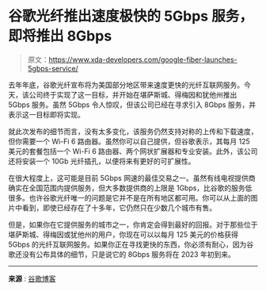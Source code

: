 # 谷歌光纤推出速度极快的 5Gbps 服务，即将推出 8Gbps

> 原文：<https://www.xda-developers.com/google-fiber-launches-5gbps-service/>

去年年底，谷歌光纤宣布将为美国部分地区带来速度更快的光纤互联网服务。今天，该公司终于实现了这一目标，并开始在堪萨斯城、得梅因和犹他州推出 5Gbps 服务。虽然 5Gbps 令人惊叹，但该公司已经在寻求引入 8Gbps 服务，并表示这一目标即将实现。

就此次发布的细节而言，没有太多变化，该服务仍然支持对称的上传和下载速度，但你需要一个 Wi-Fi 6 路由器。虽然你可以自己提供，但谷歌表示，其每月 125 美元的套餐包括一个 Wi-Fi 6 路由器、两个网状扩展器和专业安装。此外，该公司还将安装一个 10Gb 光纤插孔，以便将来有更好的可扩展性。

在很大程度上，这可能是目前 5Gbps 网速的最佳交易之一。虽然有线电视提供商确实在全国范围内提供服务，但大多数提供商的上限是 1Gbps，比谷歌的服务低很多。也许谷歌光纤唯一的问题是它并不是在所有地区都可用。你可以从上面的图片中看到，即使已经存在了十多年，它仍然只在少数几个城市有售。

但是，如果你在它提供服务的城市之一，你肯定会得到最好的回报。对于那些位于堪萨斯城、得梅因或犹他州的用户，你现在可以以每月 125 美元的价格获得 5Gbps 的光纤互联网服务。如果你正在寻找更快的东西，你必须有耐心，因为谷歌还没有公布具体的细节，只是说它的 8Gbps 服务将在 2023 年初到来。

* * *

**来源** : [谷歌博客](https://fiber.googleblog.com/2023/02/fall-in-love-with-fast-5-gig-is-here.html)